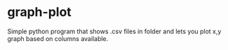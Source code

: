 # graph-plot
Simple python program that shows .csv files in folder and lets you plot x,y graph based on columns available.
